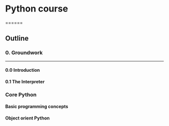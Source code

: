 # Python course
======

## Outline

### 0. Groundwork
---
#### 0.0 Introduction
#### 0.1 The Interpreter
### Core Python
#### Basic programming concepts
#### Object orient Python
